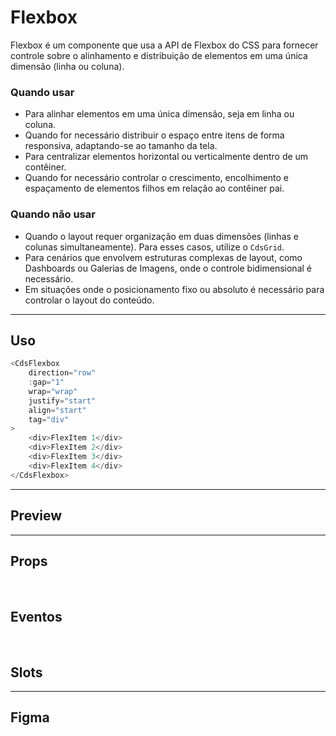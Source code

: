 # Flexbox

Flexbox é um componente que usa a API de Flexbox do CSS para fornecer controle sobre o alinhamento e distribuição de elementos em uma única dimensão (linha ou coluna).

### Quando usar

- Para alinhar elementos em uma única dimensão, seja em linha ou coluna.
- Quando for necessário distribuir o espaço entre itens de forma responsiva, adaptando-se ao tamanho da tela.
- Para centralizar elementos horizontal ou verticalmente dentro de um contêiner.
- Quando for necessário controlar o crescimento, encolhimento e espaçamento de elementos filhos em relação ao contêiner pai.

### Quando não usar

- Quando o layout requer organização em duas dimensões (linhas e colunas simultaneamente). Para esses casos, utilize o `CdsGrid`.
- Para cenários que envolvem estruturas complexas de layout, como Dashboards ou Galerias de Imagens, onde o controle bidimensional é necessário.
- Em situações onde o posicionamento fixo ou absoluto é necessário para controlar o layout do conteúdo.

---

## Uso

```js
<CdsFlexbox
	direction="row"
	:gap="1"
	wrap="wrap"
	justify="start"
	align="start"
	tag="div"
>
	<div>FlexItem 1</div>
	<div>FlexItem 2</div>
	<div>FlexItem 3</div>
	<div>FlexItem 4</div>
</CdsFlexbox>
```

---

## Preview

<DemoContainer
	:component="CdsFlexbox"
	:events="cdsFlexboxEvents"
/>

---

## Props

<APITable
	name="Flexbox"
	section="props"
/>
<br />

## Eventos

<APITable
	name="Flexbox"
	section="events"
/>
<br />

## Slots

<APITable
	name="Flexbox"
	section="slots"
/>

---

## Figma

<FigmaFrame
	src="https://embed.figma.com/design/J5fTswomlHu7RXk1gwbUq6/Cuida?node-id=2040-370&embed-host=share"
/>

<script setup>
import { ref } from 'vue';
import CdsFlexbox from '@/components/Flexbox.vue';
import APITable from '../../docgen/APITable.vue';
import DemoContainer from '../../docgen/DemoContainer.vue';
import FigmaFrame from '../../docgen/FigmaFrame.vue';

const cdsFlexboxEvents = [];
</script>

